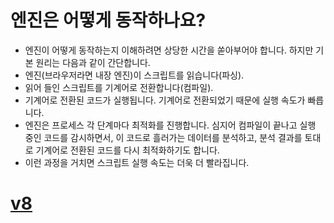 # 엔진은 어떻게 동작하나요?
* 엔진이 어떻게 동작하는지 이해하려면 상당한 시간을 쏟아부어야 합니다. 하지만 기본 원리는 다음과 같이 간단합니다.
* 엔진(브라우저라면 내장 엔진)이 스크립트를 읽습니다(파싱).
* 읽어 들인 스크립트를 기계어로 전환합니다(컴파일).
* 기계어로 전환된 코드가 실행됩니다. 기계어로 전환되었기 때문에 실행 속도가 빠릅니다.
* 엔진은 프로세스 각 단계마다 최적화를 진행합니다. 심지어 컴파일이 끝나고 실행 중인 코드를 감시하면서, 이 코드로 흘러가는 데이터를 분석하고, 분석 결과를 토대로 기계어로 전환된 코드를 다시 최적화하기도 합니다. 
* 이런 과정을 거치면 스크립트 실행 속도는 더욱 더 빨라집니다.

# [v8](https://evan-moon.github.io/2019/06/28/v8-analysis/)
